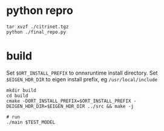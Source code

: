 # python repro

```
tar xvzf ./citrinet.tgz
python ./final_repo.py
```

# build

Set `$ORT_INSTALL_PREFIX` to onnxruntime install directory.
Set `$EIGEN_HDR_DIR` to eigen install prefix, eg `/usr/local/include`

```
mkdir build
cd build
cmake -DORT_INSTALL_PREFIX=$ORT_INSTALL_PREFIX -DEIGEN_HDR_DIR=$EIGEN_HDR_DIR ../src && make -j

# run
./main $TEST_MODEL
```
